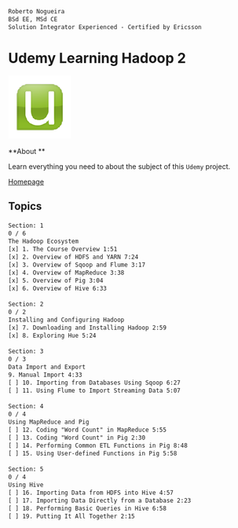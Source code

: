 ```
Roberto Nogueira  
BSd EE, MSd CE
Solution Integrator Experienced - Certified by Ericsson
```
# Udemy Learning Hadoop 2

![udemy image](images/udemy.png)

**About **

Learn everything you need to about the subject of this `Udemy` project.

[Homepage](https://www.udemy.com/learning-hadoop-2/learn/v4/content)

## Topics
```
Section: 1
0 / 6
The Hadoop Ecosystem
[x] 1. The Course Overview 1:51
[x] 2. Overview of HDFS and YARN 7:24
[x] 3. Overview of Sqoop and Flume 3:17
[x] 4. Overview of MapReduce 3:38
[x] 5. Overview of Pig 3:04
[x] 6. Overview of Hive 6:33

Section: 2
0 / 2
Installing and Configuring Hadoop
[x] 7. Downloading and Installing Hadoop 2:59
[x] 8. Exploring Hue 5:24

Section: 3
0 / 3
Data Import and Export
9. Manual Import 4:33
[ ] 10. Importing from Databases Using Sqoop 6:27
[ ] 11. Using Flume to Import Streaming Data 5:07

Section: 4
0 / 4
Using MapReduce and Pig
[ ] 12. Coding "Word Count" in MapReduce 5:55
[ ] 13. Coding "Word Count" in Pig 2:30
[ ] 14. Performing Common ETL Functions in Pig 8:48
[ ] 15. Using User-defined Functions in Pig 5:58

Section: 5
0 / 4
Using Hive
[ ] 16. Importing Data from HDFS into Hive 4:57
[ ] 17. Importing Data Directly from a Database 2:23
[ ] 18. Performing Basic Queries in Hive 6:58
[ ] 19. Putting It All Together 2:15
```
